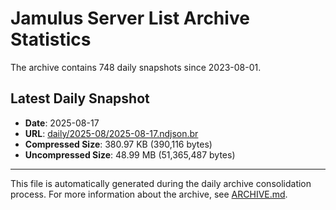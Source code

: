 # Jamulus Server List Archive Statistics

The archive contains 748 daily snapshots since 2023-08-01.

## Latest Daily Snapshot

- **Date**: 2025-08-17
- **URL**: [daily/2025-08/2025-08-17.ndjson.br](https://jamulus-archive.ap-south-1.linodeobjects.com/main/daily/2025-08/2025-08-17.ndjson.br)
- **Compressed Size**: 380.97 KB (390,116 bytes)
- **Uncompressed Size**: 48.99 MB (51,365,487 bytes)

---

This file is automatically generated during the daily archive consolidation process.
For more information about the archive, see [ARCHIVE.md](ARCHIVE.md).
